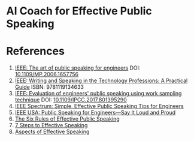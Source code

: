 # AI Coach for Effective Public Speaking

# References
1. [IEEE: The art of public speaking for engineers](https://ieeexplore.ieee.org/document/1657756)  DOI: [10.1109/MP.2006.1657756](https://doi.org/10.1109/MP.2006.1657756) 
1. [IEEE: Writing and Speaking in the Technology Professions: A Practical Guide](https://ieeexplore.ieee.org/book/7304005) ISBN: 9781119134633
1. [IEEE: Evaluation of engineers' public speaking using work sampling technique](https://ieeexplore.ieee.org/document/8013952)  DOI: [10.1109/IPCC.2017.801395290](https://doi.org/10.1109/IPCC.2017.8013952)
1. [IEEE Spectrum: Simple, Effective Public Speaking Tips for Engineers](https://spectrum.ieee.org/the-institute/ieee-member-news/simple-effective-public-speaking-tips-for-engineers)
1. [IEEE USA: Public Speaking for Engineers—Say It Loud and Proud](https://ieeeusa.org/shop/careers/public-speaking-for-engineers/)
1. [The Six Rules of Effective Public Speaking](https://www.genardmethod.com/blog/the-six-rules-of-effective-public-speaking)
1. [7 Steps to Effective Speaking](https://www.huffpost.com/entry/7-steps-to-effective-spea_b_229670])
1. [Aspects of Effective Speaking](https://www.skillsyouneed.com/ips/effective-speaking.html)

